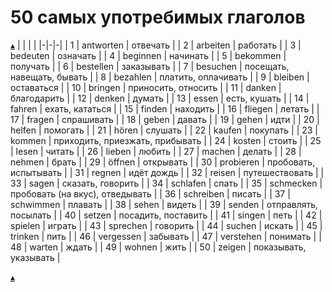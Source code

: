 # 50 самых употребимых глаголов
[&#9652;](../../index.md) 
| | | |
|-|-|-|
| 1 | antworten | отвечать |
| 2 | arbeiten 	| работать |
| 3 | bedeuten | означать |
| 4 | beginnen | начинать |
| 5 | bekommen | получать |
| 6 | bestellen | заказывать |
| 7 | besuchen | посещать, навещать, бывать |
| 8 | bezahlen | платить, оплачивать |
| 9 | bleiben | оставаться |
| 10 | bringen | приносить, относить |
| 11 | danken | благодарить |
| 12 | denken | думать |
| 13 | essen | есть, кушать |
| 14 | fahren | ехать, кататься |
| 15 | finden | находить |
| 16 | fliegen | летать |
| 17 | fragen | спрашивать |
| 18 | geben | давать |
| 19 | gehen | идти |
| 20 | helfen | помогать |
| 21 | hören | слушать |
| 22 | kaufen | покупать |
| 23 | kommen | приходить, приезжать, прибывать |
| 24 | kosten | стоить |
| 25 | lesen | читать |
| 26 | lieben | любить |
| 27 | machen | делать |
| 28 | nehmen | брать |
| 29 | öffnen | открывать |
| 30 | probieren | пробовать, испытывать |
| 31 | regnen | идёт дождь |
| 32 | reisen | путешествовать |
| 33 | sagen | сказать, говорить |
| 34 | schlafen | спать |
| 35 | schmecken | пробовать (на вкус), отведывать |
| 36 | schreiben | писать |
| 37 | schwimmen | плавать |
| 38 | sehen | видеть |
| 39 | senden | отправлять, посылать |
| 40 | setzen | посадить, поставить |
| 41 | singen | петь |
| 42 | spielen | играть |
| 43 | sprechen | говорить |
| 44 | suchen | искать |
| 45 | trinken | пить |
| 46 | vergessen | забывать |
| 47 | verstehen | понимать |
| 48 | warten | ждать |
| 49 | wohnen | жить |
| 50 | zeigen | показывать, указывать |

[&#9652;](../../index.md) 